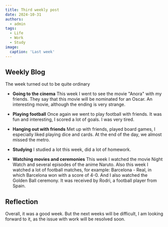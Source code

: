 ```yaml
---
title: Third weekly post
date: 2024-10-31
authors:
  - admin
tags:
  - Life
  - Work
  - Study
image:
  caption: 'Last week'
---
```


## Weekly Blog

The week turned out to be quite ordinary

- **Going to the cinema**
    This week I went to see the movie "Anora" with my friends. They say that this movie will be nominated for an Oscar. An interesting movie, although the ending is very strange.

- **Playing football**
    Once again we went to play football with friends. It was fun and interesting, I scored a lot of goals. I was very tired.

- **Hanging out with friends**
    Met up with friends, played board games, I especially liked playing dice and cards. At the end of the day, we almost missed the metro.

- **Studying**
    I studied a lot this week, did a lot of homework.

- **Watching movies and ceremonies**
    This week I watched the movie Night Watch and several episodes of the anime Naruto. Also this week I watched a lot of football matches, for example: Barcelona - Real, in which Barcelona won with a score of 4-0. And I also watched the Golden Ball ceremony. It was received by Rodri, a football player from Spain.

## Reflection

Overall, it was a good week. But the next weeks will be difficult, I am looking forward to it, as the issue with work will be resolved soon.
